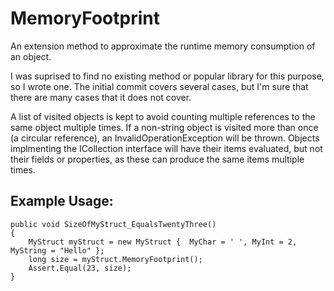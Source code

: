 # MemoryFootprint
An extension method to approximate the runtime memory consumption of an object.

I was suprised to find no existing method or popular library for this purpose, so I wrote one. The initial commit covers several cases, but I'm sure that there are many cases that it does not cover.

A list of visited objects is kept to avoid counting multiple references to the same object multiple times. If a non-string object is visited more than once (a circular reference), an InvalidOperationException will be thrown. Objects implmenting the ICollection interface will have their items evaluated, but not their fields or properties, as these can produce the same items multiple times.

## Example Usage:

```
public void SizeOfMyStruct_EqualsTwentyThree()
{
    MyStruct myStruct = new MyStruct {  MyChar = ' ', MyInt = 2, MyString = "Hello" };
    long size = myStruct.MemoryFootprint();
    Assert.Equal(23, size);
}
```
